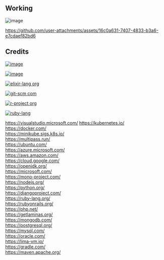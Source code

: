 Working
-------  
![image](https://raw.githubusercontent.com/RajaniCode/Working/1dad7189f156a2fe9bd0a59be4fa2ef7e6f2567b/Kubernetes/Amazon_Web_Services.svg)


https://github.com/user-attachments/assets/16c0a631-7407-4833-b3a6-e7cdaef82bd6


Credits
-------


[![image](https://raw.githubusercontent.com/RajaniCode/Working/80b22db202f9a631ca7225c2d4ecc7d4c555625d/Kubernetes/developer.apple.com.svg)](https://developer.apple.com/)

[![image](https://github.com/RajaniCode/Working/blob/main/Kubernetes/developer.apple.com.svg?raw=true)](https://developer.apple.com/)



[![elixir-lang org](https://github.com/user-attachments/assets/51004915-a62d-436a-829b-39bd7f974841)](https://elixir-lang.org/)


[![git-scm com](https://github.com/user-attachments/assets/9034c022-7450-4e57-9bb6-e7f51edda29f)](https://git-scm.com/)


[![r-project org](https://github.com/user-attachments/assets/194fb77b-67ac-4e75-9f07-4efbaf24908b)](https://r-project.org/)


[![ruby-lang](https://github.com/user-attachments/assets/edd7d449-2f81-4f77-b7a5-2ba7425c2fad)](https://ruby-lang.org/)



https://visualstudio.microsoft.com/
https://kubernetes.io/  
https://docker.com/  
https://minikube.sigs.k8s.io/  
https://multipass.run/  
https://ubuntu.com/  
https://azure.microsoft.com/  
https://aws.amazon.com/  
https://cloud.google.com/  
https://openjdk.org/  
https://microsoft.com/  
https://mono-project.com/  
https://nodejs.org/  
https://python.org/  
https://djangoproject.com/  
https://ruby-lang.org/  
https://rubyonrails.org/  
https://php.net/  
https://getlaminas.org/  
https://mongodb.com/  
https://postgresql.org/  
https://mysql.com/  
https://oracle.com/  
https://lima-vm.io/  
https://gradle.com/  
https://maven.apache.org/
